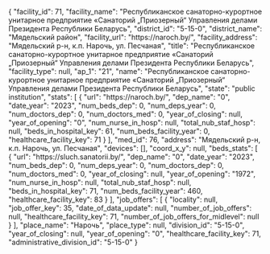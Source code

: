 {
    "facility_id": 71,
    "facility_name": "Республиканское санаторно-курортное унитарное предприятие «Санаторий „Приозерный“ Управления делами Президента Республики Беларусь",
    "district_id": "5-15-0",
    "district_name": "Мядельский район",
    "facility_url": "https:\/\/naroch.by\/",
    "facility_address": "Мядельский р-н, к.п. Нарочь, ул. Песчаная",
    "title": "Республиканское санаторно-курортное унитарное предприятие «Санаторий „Приозерный“ Управления делами Президента Республики Беларусь",
    "facility_type": null,
    "ap_1": "21",
    "name": "Республиканское санаторно-курортное унитарное предприятие «Санаторий „Приозерный“ Управления делами Президента Республики Беларусь",
    "state": "public institution",
    "stats": [
        {
            "url": "https:\/\/naroch.by\/",
            "dep_name": "0",
            "date_year": "2023",
            "num_beds_dep": 0,
            "num_deps_year": 0,
            "num_doctors_dep": 0,
            "num_doctors_med": 0,
            "year_of_closing": null,
            "year_of_opening": "0",
            "num_nurse_in_hosp": null,
            "total_nub_staf_hosp": null,
            "beds_in_hospital_key": 61,
            "num_beds_facility_year": 0,
            "healthcare_facility_key": 71
        }
    ],
    "med_id": 76,
    "address": "Мядельский р-н, к.п. Нарочь, ул. Песчаная",
    "devices": [],
    "coord_x_y": null,
    "beds_stats": [
        {
            "url": "https:\/\/sluch.sanatorii.by\/",
            "dep_name": "0",
            "date_year": "2023",
            "num_beds_dep": 0,
            "num_deps_year": 0,
            "num_doctors_dep": 0,
            "num_doctors_med": 0,
            "year_of_closing": null,
            "year_of_opening": "1972",
            "num_nurse_in_hosp": null,
            "total_nub_staf_hosp": null,
            "beds_in_hospital_key": 71,
            "num_beds_facility_year": 460,
            "healthcare_facility_key": 83
        }
    ],
    "job_offers": [
        {
            "locality": null,
            "job_offer_key": 35,
            "date_of_data_update": null,
            "number_of_job_offers": null,
            "healthcare_facility_key": 71,
            "number_of_job_offers_for_midlevel": null
        }
    ],
    "place_name": "Нарочь",
    "place_type": null,
    "division_id": "5-15-0",
    "year_of_closing": null,
    "year_of_opening": "0",
    "healthcare_facility_key": 71,
    "administrative_division_id": "5-15-0"
}